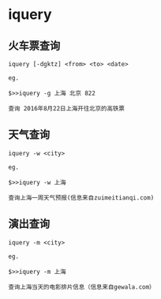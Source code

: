 # iquery

## 火车票查询
```
iquery [-dgktz] <from> <to> <date>

eg.
 
$>>iquery -g 上海 北京 822

查询 2016年8月22日上海开往北京的高铁票
```

## 天气查询

```
iquery -w <city>

eg.

$>>iquery -w 上海

查询上海一周天气预报(信息来自zuimeitianqi.com)
```

## 演出查询
```
iquery -m <city>

eg.

$>>iquery -m 上海

查询上海当天的电影排片信息（信息来自gewala.com）
```
